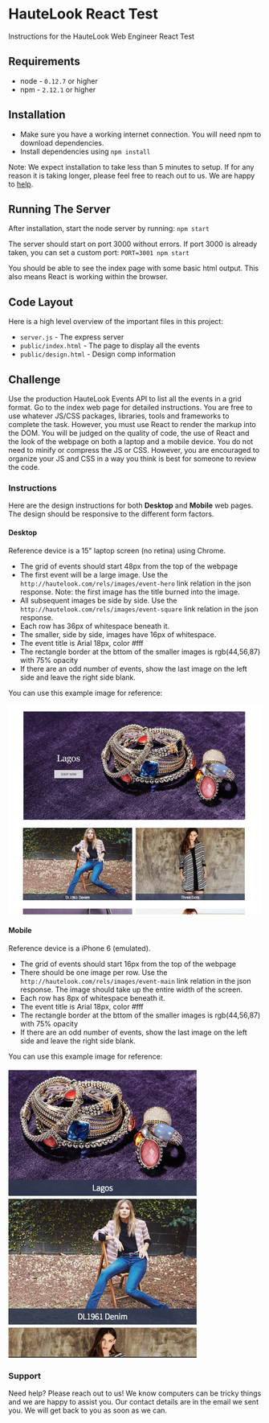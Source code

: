 # HauteLook React Test

Instructions for the HauteLook Web Engineer React Test

## Requirements

   * node - `0.12.7` or higher
   * npm - `2.12.1` or higher

## Installation

   * Make sure you have a working internet connection. You will need npm to download dependencies.
   * Install dependencies using `npm install`

Note: We expect installation to take less than 5 minutes to setup. If for any reason it is taking longer, please feel free to reach out to us. We are happy to [help](#support).

## Running The Server

After installation, start the node server by running: `npm start`

The server should start on port 3000 without errors. If port 3000 is already taken, you can set a custom port: `PORT=3001 npm start`

You should be able to see the index page with some basic html output. This also means React is working within the browser.

## Code Layout

Here is a high level overview of the important files in this project:

   * `server.js` - The express server
   * `public/index.html` - The page to display all the events
   * `public/design.html` - Design comp information

## Challenge

Use the production HauteLook Events API to list all the events in a grid format. Go to the index web page for detailed instructions. You are free to use whatever JS/CSS packages, libraries, tools and frameworks to complete the task. However, you must use React to render the markup into the DOM. You will be judged on the quality of code, the use of React and the look of the webpage on both a laptop and a mobile device. You do not need to minify or compress the JS or CSS. However, you are encouraged to organize your JS and CSS in a way you think is best for someone to review the code.

### Instructions

Here are the design instructions for both **Desktop** and **Mobile** web pages. The design should be responsive to the different form factors.

#### Desktop

Reference device is a 15" laptop screen (no retina) using Chrome.

   * The grid of events should start 48px from the top of the webpage
   * The first event will be a large image. Use the `http://hautelook.com/rels/images/event-hero` link relation in the json response. Note: the first image has the title burned into the image.
   * All subsequent images be side by side. Use the `http://hautelook.com/rels/images/event-square` link relation in the json response.
   * Each row has 36px of whitespace beneath it.
   * The smaller, side by side, images have 16px of whitespace.
   * The event title is Arial 18px, color #fff
   * The rectangle border at the bttom of the smaller images is rgb(44,56,87) with 75% opacity
   * If there are an odd number of events, show the last image on the left side and leave the right side blank.

You can use this example image for reference:

![Desktop Example](public/images/desktop-example.png)

#### Mobile

Reference device is a iPhone 6 (emulated).

   * The grid of events should start 16px from the top of the webpage
   * There should be one image per row. Use the `http://hautelook.com/rels/images/event-main` link relation in the json response. The image should take up the entire width of the screen.
   * Each row has 8px of whitespace beneath it.
   * The event title is Arial 18px, color #fff
   * The rectangle border at the bttom of the smaller images is rgb(44,56,87) with 75% opacity
   * If there are an odd number of events, show the last image on the left side and leave the right side blank.

You can use this example image for reference:

![Mobile Example](public/images/mobile-example.png)

### Support

Need help? Please reach out to us! We know computers can be tricky things and we are happy to assist you. Our contact details are in the email we sent you. We will get back to you as soon as we can.


